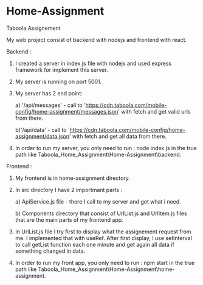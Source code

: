  # Home-Assignment

Taboola Assignement

My web project consist of backend with nodejs and frontend with react.

Backend :
1) I created a server in index.js file with nodejs and used express framework for implement this server.
2) My server is running on port 5001.
3) My server has 2 end point:
   
	a) '/api/messages' - call to 'https://cdn.taboola.com/mobile-config/home-assignment/messages.json' with fetch and get valid urls 	    from there.

	b)'/api/data' - call to 'https://cdn.taboola.com/mobile-config/home-assignment/data.json' with fetch and get all data from there.

5) In order to run my server, you only need to run : node index.js in the true path like Taboola_Home_Assignment\Home-Assignment\backend.

Frontend : 
1) My frontend is in home-assignment directory.
   
2) In src directory I have 2 importmant parts :
   
	a) ApiService.js file - there I call to my server and get what i need.

	b) Components directory that consist of UrlList.js and UrlItem.js files that are the main parts of my frontend app.

4) In UrlList.js file I try first to display what the assignement request from me. I implemented that with useRef. After first display, 
   I use setInterval to call getList function each one minute and get again all data if something changed in data.
   
6) In order to run my front app, you only need to run : npm start in the true path like Taboola_Home_Assignment\Home-Assignment\home-assignment.
 
